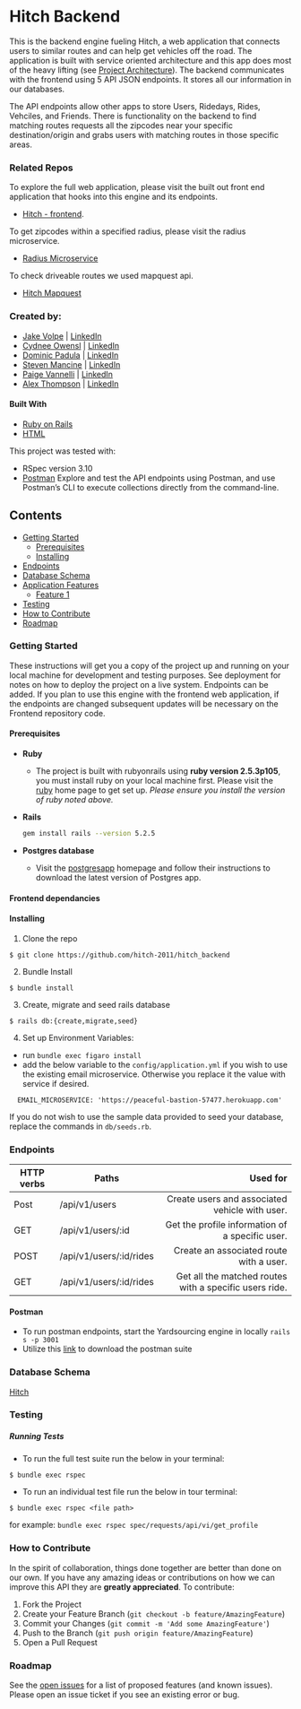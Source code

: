# Hitch Backend

This is the backend engine fueling Hitch, a web application that connects users to similar routes and can help get vehicles off the road. The application is built with service oriented architecture and this app does most of the heavy lifting (see [Project Architecture](#project-architecture)). The backend communicates with the frontend using 5 API JSON endpoints. It stores all our information in our databases.

The API endpoints allow other apps to store Users, Ridedays, Rides, Vehciles, and Friends.  There is functionality on the backend to find matching routes requests all the zipcodes near your specific destination/origin and grabs users with matching routes in those specific areas. 

### Related Repos
To explore the full web application, please visit the built out front end application that hooks into this engine and its endpoints.
 - [Hitch - frontend](https://github.com/hitch-2011/hitch-fe).

To get zipcodes within a specified radius, please visit the radius microservice.
  - [Radius Microservice](https://github.com/hitch-2011/hitch_microservice_radius) 
 
To check driveable routes we used mapquest api. 
  - [Hitch Mapquest](https://github.com/hitch-2011/hitch_microservice_mapquest) 

### Created by:
- [Jake Volpe](https://github.com/javolpe) | [LinkedIn](https://www.linkedin.com/in/jake-volpe-bb602b126/)
- [Cydnee Owensl](https://github.com/cowens87) | [LinkedIn](https://www.linkedin.com/in/cydnee-owens-683a3450/)
- [Dominic Padula](https://github.com/domo2192) | [LinkedIn](https://www.linkedin.com/in/dominic-padula-5bb5b2179/)
- [Steven Mancine](https://github.com/itsnameissteven) | [LinkedIn](https://www.linkedin.com/in/steven-mancine-13509521/)
- [Paige Vannelli](https://github.com/PaigeVannelli) | [LinkedIn](https://www.linkedin.com/in/paigevannelli/)
- [Alex Thompson](https://github.com/alexthompson207) | [LinkedIn](https://www.linkedin.com/in/alex-thompson-he-him/)

#### Built With
* [Ruby on Rails](https://rubyonrails.org)
* [HTML](https://html.com)

This project was tested with:
* RSpec version 3.10
* [Postman](https://www.postman.com/) Explore and test the API endpoints using Postman, and use Postman’s CLI to execute collections directly from the command-line.

## Contents
- [Getting Started](#getting-started)
  - [Prerequisites](#prerequisites)
  - [Installing](#installing)
- [Endpoints](#endpoints)  
- [Database Schema](#database-schema)  
- [Application Features](#application-features)
  - [Feature 1](#feature-1)
- [Testing](#testing)
- [How to Contribute](#how-to-contribute)
- [Roadmap](#roadmap)



### Getting Started

These instructions will get you a copy of the project up and running on your local machine for development and testing purposes. See deployment for notes on how to deploy the project on a live system. Endpoints can be added. If you plan to use this engine with the frontend web application, if the endpoints are changed subsequent updates will be necessary on the Frontend repository code.

#### Prerequisites

* __Ruby__

  - The project is built with rubyonrails using __ruby version 2.5.3p105__, you must install ruby on your local machine first. Please visit the [ruby](https://www.ruby-lang.org/en/documentation/installation/) home page to get set up. _Please ensure you install the version of ruby noted above._

* __Rails__
  ```sh
  gem install rails --version 5.2.5
  ```

* __Postgres database__
  - Visit the [postgresapp](https://postgresapp.com/downloads.html) homepage and follow their instructions to download the latest version of Postgres app.

#### Frontend dependancies

#### Installing

1. Clone the repo
  ```
  $ git clone https://github.com/hitch-2011/hitch_backend
  ```

2. Bundle Install
  ```
  $ bundle install
  ```

3. Create, migrate and seed rails database
  ```
  $ rails db:{create,migrate,seed}
  ```

4. Set up Environment Variables:
  - run `bundle exec figaro install`
  - add the below variable to the `config/application.yml` if you wish to use the existing email microservice. Otherwise you replace it the value with service if desired.
  ```
    EMAIL_MICROSERVICE: 'https://peaceful-bastion-57477.herokuapp.com'
  ```

  If you do not wish to use the sample data provided to seed your database, replace the commands in `db/seeds.rb`.

### Endpoints
| HTTP verbs | Paths  | Used for |
| ---------- | ------ | --------:|
| Post | /api/v1/users | Create users and associated vehicle with user. |
| GET | /api/v1/users/:id  | Get the profile information of a specific user. |
| POST | /api/v1/users/:id/rides | Create an associated route with a user. |
| GET | /api/v1/users/:id/rides  | Get all the matched routes with a specific users ride.|


#### Postman
- To run postman endpoints, start the Yardsourcing engine in locally
    `rails s -p 3001`
- Utilize this [link](https://www.getpostman.com/collections/de993f8fcc4c974d68a2) to download the postman suite


<!-- ### Project Architecture
<p style="text-align:center;"><img src="ys_design.png" width="600"></p> -->

### Database Schema
[Hitch](https://ibb.co/VH3vzJ6)



### Testing
##### Running Tests
- To run the full test suite run the below in your terminal:
```
$ bundle exec rspec
```
- To run an individual test file run the below in tour terminal:
```
$ bundle exec rspec <file path>
```
for example: `bundle exec rspec spec/requests/api/vi/get_profile`

### How to Contribute

In the spirit of collaboration, things done together are better than done on our own. If you have any amazing ideas or contributions on how we can improve this API they are **greatly appreciated**. To contribute:

  1. Fork the Project
  2. Create your Feature Branch (`git checkout -b feature/AmazingFeature`)
  3. Commit your Changes (`git commit -m 'Add some AmazingFeature'`)
  4. Push to the Branch (`git push origin feature/AmazingFeature`)
  5. Open a Pull Request

### Roadmap

See the [open issues](https://github.com/hitch-2011/hitch_backend/issues) for a list of proposed features (and known issues). Please open an issue ticket if you see an existing error or bug.

